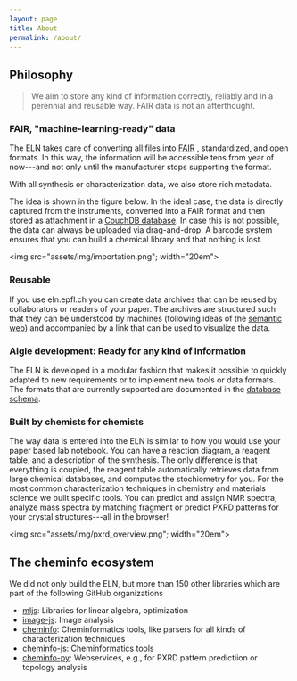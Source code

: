 ```yaml
---
layout: page
title: About
permalink: /about/
---
```


## Philosophy

> We aim to store any kind of information correctly, reliably and in a perennial and reusable way. FAIR data is not an afterthought.

### FAIR, "machine-learning-ready" data

The ELN takes care of converting all files into [FAIR](https://www.go-fair.org/fair-principles/) , standardized, and open formats. In this way, the information will be accessible tens from year of now---and not only until the manufacturer stops supporting the format.

With all synthesis or characterization data, we also store rich metadata.

The idea is shown in the figure below. In the ideal case, the data is directly captured from the instruments, converted into a FAIR format and then stored as attachment in a [CouchDB database](https://en.wikipedia.org/wiki/Apache_CouchDB). In case this is not possible, the data can always be uploaded via drag-and-drop. A barcode system ensures that you can build a chemical library and that nothing is lost.

<img src="assets/img/importation.png"; width="20em">

### Reusable

If you use eln.epfl.ch you can create data archives that can be reused by collaborators or readers of your paper. The archives are structured such that they can be understood by machines (following ideas of the [semantic web](https://en.wikipedia.org/wiki/Semantic_Web)) and accompanied by a link that can be used to visualize the data.

### Aigle development: Ready for any kind of information

The ELN is developed in a modular fashion that makes it possible to quickly adapted to new requirements or to implement new tools or data formats. The formats that are currently supported are documented in the [database schema](https://cheminfo.github.io/data_schema/).

### Built by chemists for chemists

The way data is entered into the ELN is similar to how you would use your paper based lab notebook. You can have a reaction diagram, a reagent table, and a description of the synthesis.
The only difference is that everything is coupled, the reagent table automatically retrieves data from large chemical databases, and computes the stochiometry for you.
For the most common characterization techniques in chemistry and materials science we built specific tools. You can predict and assign NMR spectra, analyze mass spectra by matching fragment or predict PXRD patterns for your crystal structures---all in the browser!

<img src="assets/img/pxrd_overview.png"; width="20em">

## The cheminfo ecosystem

We did not only build the ELN, but more than 150 other libraries which are part of the following GitHub organizations

- [mljs](https://github.com/mljs): Libraries for linear algebra, optimization
- [image-js](https://github.com/image-js): Image analysis
- [cheminfo](https://github.com/cheminfo): Cheminformatics tools, like parsers for all kinds of characterization techniques
- [cheminfo-js](https://github.com/cheminfo-js): Cheminformatics tools
- [cheminfo-py](https://github.com/cheminfo-py): Webservices, e.g., for PXRD pattern predictiion or topology analysis
